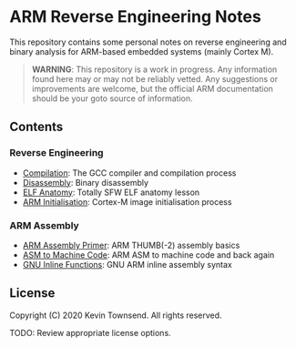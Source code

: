 # ARM Reverse Engineering Notes

This repository contains some personal notes on reverse engineering and binary
analysis for ARM-based embedded systems (mainly Cortex M).

> **WARNING**: This repository is a work in progress. Any information found
  here may or may not be reliably vetted. Any suggestions or improvements
  are welcome, but the official ARM documentation should be your goto source
  of information.

## Contents

### Reverse Engineering 

- [Compilation](compilation.md): The GCC compiler and compilation process
- [Disassembly](disassembly.md): Binary disassembly
- [ELF Anatomy](elfanatomy.md): Totally SFW ELF anatomy lesson
- [ARM Initialisation](arminit.md): Cortex-M image initialisation process

### ARM Assembly 

- [ARM Assembly Primer](armasm_primer.md): ARM THUMB(-2) assembly basics
- [ASM to Machine Code](asm2machine.md): ARM ASM to machine code and back again
- [GNU Inline Functions](armasm_gnu_inline.md): GNU ARM inline assembly syntax

## License

Copyright (C) 2020 Kevin Townsend. All rights reserved.

TODO: Review appropriate license options.
